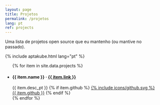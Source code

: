 ```yaml
---
layout: page
title: Projetos
permalink: /projetos
lang: pt
ref: projects
---
```


Uma lista de projetos open source que eu mantenho (ou mantive no passado).

<div>
{% include aptakube.html lang="pt" %}
</div>

<ul class="projects-list">
{% for item in site.data.projects %}
    <li>
        <div>
            <h4>{{ item.name }} &middot; <a href="{{ item.link }}" target="_blank" rel="noopener">{{ item.link }}</a></h4>
            <span>{{ item.desc_pt }}</span>
            {% if item.github %}
                <a class="github" href="{{ item.github }}" target="_blank" rel="noopener">{% include icons/github.svg %} {{ item.github }}</a>
            {% endif %}
        </div>
    </li>
{% endfor %}
</ul>
